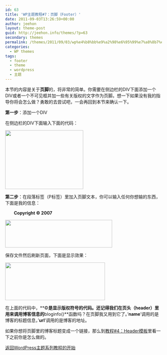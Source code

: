 ```yaml
---
id: 63
title: 'WP主题教程#7：页脚（Footer）'
date: 2011-09-03T13:26:59+00:00
author: jeehon
layout: theme-post
guid: http://jeehon.info/themes/?p=63
secondary: themes
permalink: /themes/2011/09/03/wp%e4%b8%bb%e9%a2%98%e6%95%99%e7%a8%8b7%ef%bc%9a%e9%a1%b5%e8%84%9a%ef%bc%88footer%ef%bc%89/
categories:
  - WP themes
tags:
  - footer
  - theme
  - wordpress
  - 主题
---
```

本节的内容是关于**页脚**的，将非常的简单。你需要在侧边栏的DIV下面添加一个DIV或者一个不可见框并加一些有关版权的文字作为页脚。想一下如果没有我的指导你将会怎么做？勇敢的去尝试吧，一会再回到本节来确认一下。

**第一步**：添加一个DIV

在侧边栏的DIV下面输入下面的代码：
  
<strong style="margin-left:2em;"><div id=”footer”></strong>**</div>**
  
[<img src="http://jeehon.info/log/files/2011/08/add-footer.gif" alt="" title="add-footer" width="251" height="189" class="aligncenter size-full wp-image-846" />](http://jeehon.info/log/files/2011/08/add-footer.gif)

**第二步**：在段落标签（P标签）里加入页脚文本，你可以输入任何你想输的东西，下面是我的信息：
  
<strong style="margin-left:2em;"><p>Copyright &#169; 2007 <?php bloginfo(‘name’); ?></p></strong>
  
[<img src="http://jeehon.info/log/files/2011/08/add-footer-text.gif" alt="" title="add-footer-text" width="344" height="89" class="aligncenter size-full wp-image-847" />](http://jeehon.info/log/files/2011/08/add-footer-text.gif)
  
保存文件然后刷新页面，下面是显示效果：
  
[<img src="http://jeehon.info/log/files/2011/08/footer.gif" alt="" title="footer" width="321" height="121" class="aligncenter size-full wp-image-848" />](http://jeehon.info/log/files/2011/08/footer.gif)

在上面的代码中，**&#169;**是显示版权符号的代码。还记得我们在页头（header）里用来调用博客信息的**bloginfo()**函数吗？在页脚我又用到它了。’**name**’调用的是博客的标题信息，’**url**’调用的是博客的地址。

如果你想将页脚里的博客标题变成一个链接，那么到[教程#4：Header模板](http://jeehon.info/log/2011/08/09/wp%E4%B8%BB%E9%A2%98%E6%95%99%E7%A8%8B-4%EF%BC%9Aheader%E6%A8%A1%E6%9D%BF/)里看一下之前你是怎么做的。

[返回WordPress主题系列教程的开始](http://jeehon.info/themes/)
